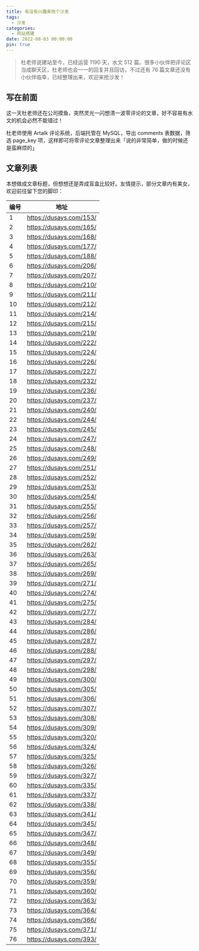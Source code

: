 ```yaml
---
title: 有没有兴趣来抢个沙发
tags:
  - 沙发
categories:
  - 网站搭建
date: 2022-08-03 00:00:00
pin: true
---
```


> 杜老师说建站至今，已经运营 1190 天，水文 512 篇。很多小伙伴把评论区当成聊天区，杜老师也会一一的回复并且回访，不过还有 76 篇文章还没有小伙伴临幸，已经整理出来，欢迎来抢沙发！

<!-- more -->

## 写在前面

这一天杜老师还在公司摸鱼，突然灵光一闪想清一波零评论的文章，好不容易有水文的机会必然不能错过！

杜老师使用 Artalk 评论系统，后端托管在 MySQL，导出 comments 表数据，筛选 page_key 项，这样即可将零评论文章整理出来「说的非常简单，做的时候还是蛮麻烦的」

## 文章列表

本想做成文章标题，但想想还是弄成盲盒比较好。友情提示，部分文章内有美女，欢迎前往留下您的脚印：

| 编号 | 地址 |
| - | - |
| 1  | https://dusays.com/153/ |
| 2  | https://dusays.com/165/ |
| 3  | https://dusays.com/168/ |
| 4  | https://dusays.com/177/ |
| 5  | https://dusays.com/188/ |
| 6  | https://dusays.com/206/ |
| 7  | https://dusays.com/207/ |
| 8  | https://dusays.com/210/ |
| 9  | https://dusays.com/211/ |
| 10 | https://dusays.com/212/ |
| 11 | https://dusays.com/214/ |
| 12 | https://dusays.com/215/ |
| 13 | https://dusays.com/219/ |
| 14 | https://dusays.com/222/ |
| 15 | https://dusays.com/224/ |
| 16 | https://dusays.com/226/ |
| 17 | https://dusays.com/227/ |
| 18 | https://dusays.com/232/ |
| 19 | https://dusays.com/236/ |
| 20 | https://dusays.com/237/ |
| 21 | https://dusays.com/240/ |
| 22 | https://dusays.com/244/ |
| 23 | https://dusays.com/245/ |
| 24 | https://dusays.com/247/ |
| 25 | https://dusays.com/248/ |
| 26 | https://dusays.com/249/ |
| 27 | https://dusays.com/251/ |
| 28 | https://dusays.com/252/ |
| 29 | https://dusays.com/253/ |
| 30 | https://dusays.com/254/ |
| 31 | https://dusays.com/255/ |
| 32 | https://dusays.com/256/ |
| 33 | https://dusays.com/257/ |
| 34 | https://dusays.com/259/ |
| 35 | https://dusays.com/262/ |
| 36 | https://dusays.com/263/ |
| 37 | https://dusays.com/265/ |
| 38 | https://dusays.com/269/ |
| 39 | https://dusays.com/271/ |
| 40 | https://dusays.com/274/ |
| 41 | https://dusays.com/275/ |
| 42 | https://dusays.com/277/ |
| 43 | https://dusays.com/284/ |
| 44 | https://dusays.com/286/ |
| 45 | https://dusays.com/287/ |
| 46 | https://dusays.com/288/ |
| 47 | https://dusays.com/297/ |
| 48 | https://dusays.com/298/ |
| 49 | https://dusays.com/300/ |
| 50 | https://dusays.com/305/ |
| 51 | https://dusays.com/306/ |
| 52 | https://dusays.com/307/ |
| 53 | https://dusays.com/308/ |
| 54 | https://dusays.com/309/ |
| 55 | https://dusays.com/320/ |
| 56 | https://dusays.com/324/ |
| 57 | https://dusays.com/325/ |
| 58 | https://dusays.com/326/ |
| 59 | https://dusays.com/327/ |
| 60 | https://dusays.com/335/ |
| 61 | https://dusays.com/337/ |
| 62 | https://dusays.com/338/ |
| 63 | https://dusays.com/341/ |
| 64 | https://dusays.com/345/ |
| 65 | https://dusays.com/347/ |
| 66 | https://dusays.com/348/ |
| 67 | https://dusays.com/349/ |
| 68 | https://dusays.com/355/ |
| 69 | https://dusays.com/356/ |
| 70 | https://dusays.com/359/ |
| 71 | https://dusays.com/360/ |
| 72 | https://dusays.com/363/ |
| 73 | https://dusays.com/364/ |
| 74 | https://dusays.com/366/ |
| 75 | https://dusays.com/371/ |
| 76 | https://dusays.com/393/ |